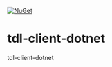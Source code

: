 [![NuGet](https://img.shields.io/nuget/v/TDL.Client.svg)](https://www.nuget.org/packages/TDL.Client/)
# tdl-client-dotnet
tdl-client-dotnet
